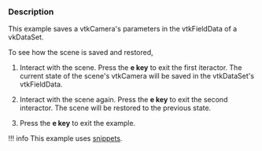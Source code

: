 ### Description
This example saves a vtkCamera's parameters in the vtkFieldData of a vkDataSet.

To see how the scene is saved and restored,

1. Interact with the scene. Press the **e key** to exit the first iteractor. The current state of the scene's vtkCamera will be saved in the vtkDataSet's vtkFieldData.

2. Interact with the scene again. Press the **e key** to exit the second interactor. The scene will be restored to the previous state.

3. Press the **e key** to exit the example.

!!! info
    This example uses [snippets](/Python/Snippets).
